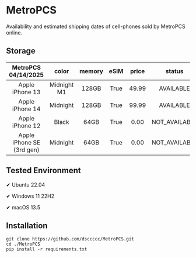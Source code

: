 # MetroPCS
Availability and estimated shipping dates of cell-phones sold by MetroPCS online.
## Storage
|MetroPCS 04/14/2025|color|memory|eSIM|price|status|shipping from|shipping to|
|:--:|:--:|:--:|:--:|:--:|:--:|:--:|:--:|
|Apple iPhone 13|Midnight M1|128GB|True|49.99|AVAILABLE|04/14/2025|04/17/2025|
|Apple iPhone 14|Midnight|128GB|True|99.99|AVAILABLE|04/14/2025|04/17/2025|
|Apple iPhone 12|Black|64GB|True|0.00|NOT_AVAILABLE|04/21/2025|04/28/2025|
|Apple iPhone SE (3rd gen)|Midnight|64GB|True|0.00|NOT_AVAILABLE|04/21/2025|04/28/2025|

## Tested Environment
✔ Ubuntu 22.04

✔ Windows 11 22H2

✔ macOS 13.5
## Installation
```
git clone https://github.com/dsccccc/MetroPCS.git
cd ./MetroPCS
pip install -r requirements.txt
```
